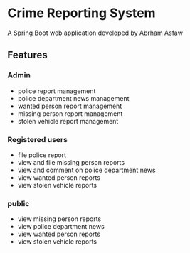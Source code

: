# Crime Reporting System 
A Spring Boot web application  developed by Abrham Asfaw
## Features
### Admin
- police report management 
- police department news management 
- wanted person report management
- missing person report management
- stolen vehicle report management
### Registered users
- file police report
- view and file missing person reports
- view and comment on police department news
- view wanted person reports
- view stolen vehicle reports
### public 
- view missing person reports
- view police department news
- view wanted person reports
- view stolen vehicle reports
